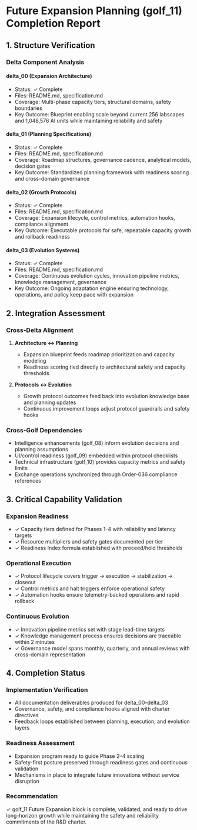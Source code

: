 # Future Expansion Planning (golf_11) Completion Report

## 1. Structure Verification

### Delta Component Analysis

#### delta_00 (Expansion Architecture)

- Status: ✓ Complete
- Files: README.md, specification.md
- Coverage: Multi-phase capacity tiers, structural domains, safety boundaries
- Key Outcome: Blueprint enabling scale beyond current 256 labscapes and 1,048,576 AI units while maintaining reliability and safety

#### delta_01 (Planning Specifications)

- Status: ✓ Complete
- Files: README.md, specification.md
- Coverage: Roadmap structures, governance cadence, analytical models, decision gates
- Key Outcome: Standardized planning framework with readiness scoring and cross-domain governance

#### delta_02 (Growth Protocols)

- Status: ✓ Complete
- Files: README.md, specification.md
- Coverage: Expansion lifecycle, control metrics, automation hooks, compliance alignment
- Key Outcome: Executable protocols for safe, repeatable capacity growth and rollback readiness

#### delta_03 (Evolution Systems)

- Status: ✓ Complete
- Files: README.md, specification.md
- Coverage: Continuous evolution cycles, innovation pipeline metrics, knowledge management, governance
- Key Outcome: Ongoing adaptation engine ensuring technology, operations, and policy keep pace with expansion

## 2. Integration Assessment

### Cross-Delta Alignment

1. **Architecture ↔ Planning**
   - Expansion blueprint feeds roadmap prioritization and capacity modeling
   - Readiness scoring tied directly to architectural safety and capacity thresholds

2. **Protocols ↔ Evolution**
   - Growth protocol outcomes feed back into evolution knowledge base and planning updates
   - Continuous improvement loops adjust protocol guardrails and safety hooks

### Cross-Golf Dependencies

- Intelligence enhancements (golf_08) inform evolution decisions and planning assumptions
- UI/control readiness (golf_09) embedded within protocol checklists
- Technical infrastructure (golf_10) provides capacity metrics and safety limits
- Exchange operations synchronized through Order-036 compliance references

## 3. Critical Capability Validation

### Expansion Readiness

- ✓ Capacity tiers defined for Phases 1–4 with reliability and latency targets
- ✓ Resource multipliers and safety gates documented per tier
- ✓ Readiness Index formula established with proceed/hold thresholds

### Operational Execution

- ✓ Protocol lifecycle covers trigger → execution → stabilization → closeout
- ✓ Control metrics and halt triggers enforce operational safety
- ✓ Automation hooks ensure telemetry-backed operations and rapid rollback

### Continuous Evolution

- ✓ Innovation pipeline metrics set with stage lead-time targets
- ✓ Knowledge management process ensures decisions are traceable within 2 minutes
- ✓ Governance model spans monthly, quarterly, and annual reviews with cross-domain representation

## 4. Completion Status

### Implementation Verification

- All documentation deliverables produced for delta_00–delta_03
- Governance, safety, and compliance hooks aligned with charter directives
- Feedback loops established between planning, execution, and evolution layers

### Readiness Assessment

- Expansion program ready to guide Phase 2–4 scaling
- Safety-first posture preserved through readiness gates and continuous validation
- Mechanisms in place to integrate future innovations without service disruption

### Recommendation

✓ golf_11 Future Expansion block is complete, validated, and ready to drive long-horizon growth while maintaining the safety and reliability commitments of the R&D charter.
